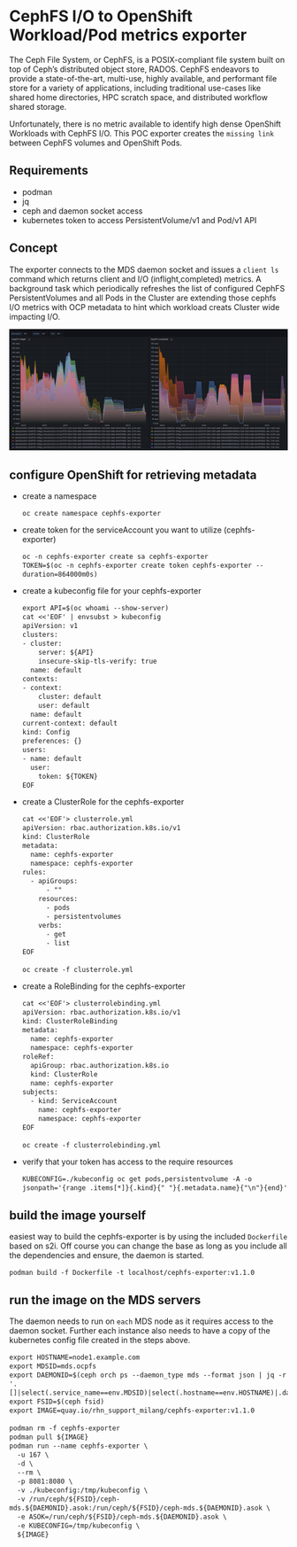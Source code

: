 # CephFS I/O to OpenShift Workload/Pod metrics exporter 

The Ceph File System, or CephFS, is a POSIX-compliant file system built on top of Ceph’s distributed object store, RADOS. CephFS endeavors to provide a state-of-the-art, multi-use, highly available, and performant file store for a variety of applications, including traditional use-cases like shared home directories, HPC scratch space, and distributed workflow shared storage.

Unfortunately, there is no metric available to identify high dense OpenShift Workloads with CephFS I/O. 
This POC exporter creates the `missing link` between CephFS volumes and OpenShift Pods.

## Requirements

* podman 
* jq 
* ceph and daemon socket access
* kubernetes token to access PersistentVolume/v1 and Pod/v1 API

## Concept

The exporter connects to the MDS daemon socket and issues a `client ls` command which returns client and I/O (inflight,completed) metrics. A background task which periodically refreshes the list of configured CephFS PersistentVolumes and all Pods in the Cluster are extending those cephfs I/O metrics with OCP metadata to hint which workload creats Cluster wide impacting I/O.

![Example Dashboard](cephfs-io-2-workload.png)

## configure OpenShift for retrieving metadata

* create a namespace 
    ```
    oc create namespace cephfs-exporter
    ```
* create token for the serviceAccount you want to utilize (cephfs-exporter)
    ```
    oc -n cephfs-exporter create sa cephfs-exporter 
    TOKEN=$(oc -n cephfs-exporter create token cephfs-exporter --duration=864000m0s)
    ```
* create a kubeconfig file for your cephfs-exporter
    ```
    export API=$(oc whoami --show-server)
    cat <<'EOF' | envsubst > kubeconfig
    apiVersion: v1
    clusters:
    - cluster:
        server: ${API}
        insecure-skip-tls-verify: true
      name: default
    contexts:
    - context:
        cluster: default
        user: default
      name: default
    current-context: default
    kind: Config
    preferences: {}
    users:
    - name: default
      user:
        token: ${TOKEN}
    EOF
    ```
* create a ClusterRole for the cephfs-exporter
    ```
    cat <<'EOF'> clusterrole.yml
    apiVersion: rbac.authorization.k8s.io/v1
    kind: ClusterRole
    metadata:
      name: cephfs-exporter
      namespace: cephfs-exporter
    rules:
      - apiGroups:
          - ""
        resources:
          - pods
          - persistentvolumes
        verbs:
          - get
          - list
    EOF

    oc create -f clusterrole.yml
    ```
* create a RoleBinding for the cephfs-exporter
    ```
    cat <<'EOF'> clusterrolebinding.yml
    apiVersion: rbac.authorization.k8s.io/v1
    kind: ClusterRoleBinding
    metadata:
      name: cephfs-exporter
      namespace: cephfs-exporter
    roleRef:
      apiGroup: rbac.authorization.k8s.io
      kind: ClusterRole
      name: cephfs-exporter
    subjects:
      - kind: ServiceAccount
        name: cephfs-exporter
        namespace: cephfs-exporter
    EOF

    oc create -f clusterrolebinding.yml
    ```
* verify that your token has access to the require resources 
    ```
    KUBECONFIG=./kubeconfig oc get pods,persistentvolume -A -o jsonpath='{range .items[*]}{.kind}{" "}{.metadata.name}{"\n"}{end}'
    ```

## build the image yourself 

easiest way to build the cephfs-exporter is by using the included `Dockerfile` based on s2i. Off course you can change the base as long as you include all the dependencies and ensure, the daemon is started.

```
podman build -f Dockerfile -t localhost/cephfs-exporter:v1.1.0
```

## run the image on the MDS servers

The daemon needs to run on `each` MDS node as it requires access to the daemon socket. Further each instance also needs to have a copy of the kubernetes config file created in the steps above. 

```
export HOSTNAME=node1.example.com
export MDSID=mds.ocpfs
export DAEMONID=$(ceph orch ps --daemon_type mds --format json | jq -r '.[]|select(.service_name==env.MDSID)|select(.hostname==env.HOSTNAME)|.daemon_id')
export FSID=$(ceph fsid)
export IMAGE=quay.io/rhn_support_milang/cephfs-exporter:v1.1.0

podman rm -f cephfs-exporter
podman pull ${IMAGE}
podman run --name cephfs-exporter \
  -u 167 \
  -d \
  --rm \
  -p 8081:8080 \
  -v ./kubeconfig:/tmp/kubeconfig \
  -v /run/ceph/${FSID}/ceph-mds.${DAEMONID}.asok:/run/ceph/${FSID}/ceph-mds.${DAEMONID}.asok \
  -e ASOK=/run/ceph/${FSID}/ceph-mds.${DAEMONID}.asok \
  -e KUBECONFIG=/tmp/kubeconfig \
  ${IMAGE}
```
